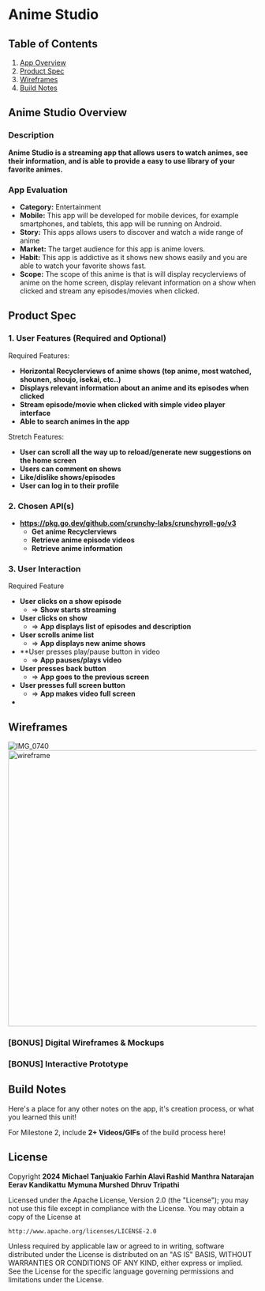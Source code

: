 # **Anime Studio**

## Table of Contents

1. [App Overview](#App-Overview)
1. [Product Spec](#Product-Spec)
1. [Wireframes](#Wireframes)
1. [Build Notes](#Build-Notes)

## Anime Studio Overview


### Description 

**Anime Studio is a streaming app that allows users to watch animes, see their information, and is able to provide a easy to use library of your favorite animes.**

### App Evaluation

<!-- Evaluation of your app across the following attributes -->

- **Category:** Entertainment 
- **Mobile:** This app will be developed for mobile devices, for example smartphones, and tablets, this app will be running on Android.
- **Story:** This apps allows users to discover and watch a wide range of anime
- **Market:** The target audience for this app is anime lovers.
- **Habit:** This app is addictive as it shows new shows easily and you are able to watch your favorite shows fast.
- **Scope:** The scope of this anime is that is will display recyclerviews of anime on the home screen, display relevant information on a show when clicked and stream any episodes/movies when clicked.


## Product Spec

### 1. User Features (Required and Optional)

Required Features:

- **Horizontal Recyclerviews of anime shows (top anime, most watched, shounen, shoujo, isekai, etc..)**
- **Displays relevant information about an anime and its episodes when clicked**
- **Stream episode/movie when clicked with simple video player interface**
- **Able to search animes in the app**

Stretch Features:

- **User can scroll all the way up to reload/generate new suggestions on the home screen**
- **Users can comment on shows**
- **Like/dislike shows/episodes**
- **User can log in to their profile**

### 2. Chosen API(s)

- **https://pkg.go.dev/github.com/crunchy-labs/crunchyroll-go/v3**
  - **Get anime Recyclerviews**
  - **Retrieve anime episode videos**
  - **Retrieve anime information**

### 3. User Interaction

Required Feature

- **User clicks on a show episode**
  - => **Show starts streaming**
- **User clicks on show**
  - => **App displays list of episodes and description**
- **User scrolls anime list**
    - => **App displays new anime shows**
- **User presses play/pause button in video
    - => **App pauses/plays video**
- **User presses back button**
    - => **App goes to the previous screen**
- **User presses full screen button**
    - => **App makes video full screen**
- 

## Wireframes
<!-- Add picture of your hand sketched wireframes in this section -->
![IMG_0740](https://hackmd.io/_uploads/SJIQIe5eC.jpg)
<img width="559" alt="wireframe" src="https://github.com/Anime-Studio/AS/assets/17733456/39f2a4d9-d901-477b-a0aa-76dfc57b68f5">


### [BONUS] Digital Wireframes & Mockups

### [BONUS] Interactive Prototype

## Build Notes

Here's a place for any other notes on the app, it's creation 
process, or what you learned this unit!  

For Milestone 2, include **2+ Videos/GIFs** of the build process here!

## License

Copyright **2024** 
**Michael Tanjuakio**
**Farhin Alavi Rashid**
**Manthra Natarajan**
**Eerav Kandikattu**
**Mymuna Murshed**
**Dhruv Tripathi**

Licensed under the Apache License, Version 2.0 (the "License");
you may not use this file except in compliance with the License.
You may obtain a copy of the License at

    http://www.apache.org/licenses/LICENSE-2.0

Unless required by applicable law or agreed to in writing, software
distributed under the License is distributed on an "AS IS" BASIS,
WITHOUT WARRANTIES OR CONDITIONS OF ANY KIND, either express or implied.
See the License for the specific language governing permissions and
limitations under the License.
